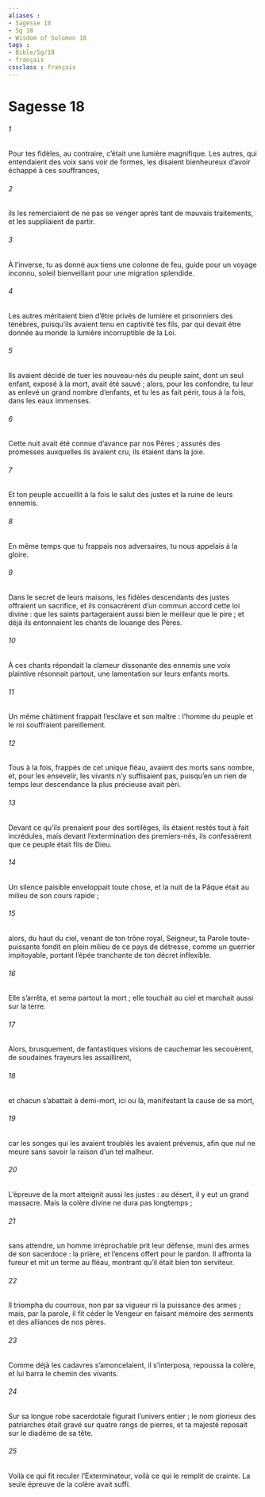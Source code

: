 ```yaml
---
aliases : 
- Sagesse 18
- Sg 18
- Wisdom of Solomon 18
tags : 
- Bible/Sg/18
- français
cssclass : français
---
```


# Sagesse 18

###### 1
Pour tes fidèles, au contraire, c’était une lumière magnifique.
Les autres, qui entendaient des voix sans voir de formes,
les disaient bienheureux d’avoir échappé à ces souffrances,
###### 2
ils les remerciaient de ne pas se venger
après tant de mauvais traitements,
et les suppliaient de partir.
###### 3
À l’inverse, tu as donné aux tiens une colonne de feu,
guide pour un voyage inconnu,
soleil bienveillant pour une migration splendide.
###### 4
Les autres méritaient bien d’être privés de lumière
et prisonniers des ténèbres,
puisqu’ils avaient tenu en captivité tes fils,
par qui devait être donnée au monde
la lumière incorruptible de la Loi.
###### 5
Ils avaient décidé de tuer les nouveau-nés du peuple saint,
dont un seul enfant, exposé à la mort, avait été sauvé ;
alors, pour les confondre,
tu leur as enlevé un grand nombre d’enfants,
et tu les as fait périr, tous à la fois, dans les eaux immenses.
###### 6
Cette nuit avait été connue d’avance par nos Pères ;
assurés des promesses auxquelles ils avaient cru,
ils étaient dans la joie.
###### 7
Et ton peuple accueillit à la fois le salut des justes
et la ruine de leurs ennemis.
###### 8
En même temps que tu frappais nos adversaires,
tu nous appelais à la gloire.
###### 9
Dans le secret de leurs maisons,
les fidèles descendants des justes offraient un sacrifice,
et ils consacrèrent d’un commun accord cette loi divine :
que les saints partageraient aussi bien le meilleur que le pire ;
et déjà ils entonnaient les chants de louange des Pères.
###### 10
À ces chants répondait la clameur dissonante des ennemis
une voix plaintive résonnait partout,
une lamentation sur leurs enfants morts.
###### 11
Un même châtiment frappait l’esclave et son maître :
l’homme du peuple et le roi souffraient pareillement.
###### 12
Tous à la fois, frappés de cet unique fléau,
avaient des morts sans nombre,
et, pour les ensevelir, les vivants n’y suffisaient pas,
puisqu’en un rien de temps
leur descendance la plus précieuse avait péri.
###### 13
Devant ce qu’ils prenaient pour des sortilèges,
ils étaient restés tout à fait incrédules,
mais devant l’extermination des premiers-nés,
ils confessèrent que ce peuple était fils de Dieu.
###### 14
Un silence paisible enveloppait toute chose,
et la nuit de la Pâque était au milieu de son cours rapide ;
###### 15
alors, du haut du ciel, venant de ton trône royal, Seigneur,
ta Parole toute-puissante
fondit en plein milieu de ce pays de détresse,
comme un guerrier impitoyable,
portant l’épée tranchante de ton décret inflexible.
###### 16
Elle s’arrêta, et sema partout la mort ;
elle touchait au ciel et marchait aussi sur la terre.
###### 17
Alors, brusquement,
de fantastiques visions de cauchemar les secouèrent,
de soudaines frayeurs les assaillirent,
###### 18
et chacun s’abattait à demi-mort, ici ou là,
manifestant la cause de sa mort,
###### 19
car les songes qui les avaient troublés les avaient prévenus,
afin que nul ne meure sans savoir la raison d’un tel malheur.
###### 20
L’épreuve de la mort atteignit aussi les justes :
au désert, il y eut un grand massacre.
Mais la colère divine ne dura pas longtemps ;
###### 21
sans attendre, un homme irréprochable prit leur défense,
muni des armes de son sacerdoce :
la prière, et l’encens offert pour le pardon.
Il affronta la fureur et mit un terme au fléau,
montrant qu’il était bien ton serviteur.
###### 22
Il triompha du courroux, non par sa vigueur
ni la puissance des armes ;
mais, par la parole, il fit céder le Vengeur
en faisant mémoire des serments et des alliances de nos pères.
###### 23
Comme déjà les cadavres s’amoncelaient,
il s’interposa, repoussa la colère,
et lui barra le chemin des vivants.
###### 24
Sur sa longue robe sacerdotale figurait l’univers entier ;
le nom glorieux des patriarches
était gravé sur quatre rangs de pierres,
et ta majesté reposait sur le diadème de sa tête.
###### 25
Voilà ce qui fit reculer l’Exterminateur,
voilà ce qui le remplit de crainte.
La seule épreuve de la colère avait suffi.

